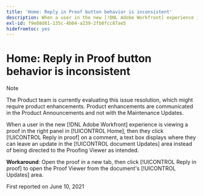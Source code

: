 ```yaml
---
title: 'Home: Reply in Proof button behavior is inconsistent'
description: When a user in the new [!DNL Adobe Workfront] experience is viewing a proof in the right panel in [!UICONTROL Home], then they click [!UICONTROL Reply in proof] on a comment, a text box displays where they can leave an update in the [!UICONTROL document Updates] area instead of being directed to the Proofing Viewer as intended.
exl-id: f9e08d81-135c-4b04-a239-2fb0fcc87ae5
hidefromtoc: yes
---
```

# Home: Reply in Proof button behavior is inconsistent

>[!NOTE]
>
>The Product team is currently evaluating this issue resolution, which might require product enhancements. Product enhancements are communicated in the Product Announcements and not with the Maintenance Updates.

When a user in the new [!DNL Adobe Workfront] experience is viewing a proof in the right panel in [!UICONTROL Home], then they click [!UICONTROL Reply in proof] on a comment, a text box displays where they can leave an update in the [!UICONTROL document Updates] area instead of being directed to the Proofing Viewer as intended.

**Workaround**: Open the proof in a new tab, then click [!UICONTROL Reply in proof] to open the Proof Viewer from the document's [!UICONTROL Updates] area.

First reported on June 10, 2021
